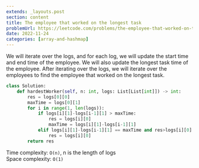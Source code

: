 ```yaml
---
extends: _layouts.post
section: content
title: The employee that worked on the longest task
problemUrl: https://leetcode.com/problems/the-employee-that-worked-on-the-longest-task/
date: 2022-11-24
categories: [array-and-hashmap]
---
```


We will iterate over the logs, and for each log, we will update the start time and end time of the employee. We will also update the longest task time of the employee. After iterating over the logs, we will iterate over the employees to find the employee that worked on the longest task.

```python
class Solution:
    def hardestWorker(self, n: int, logs: List[List[int]]) -> int:
        res = logs[0][0]
        maxTime = logs[0][1]
        for i in range(1, len(logs)):
            if logs[i][1]-logs[i-1][1] > maxTime:
                res = logs[i][0]
                maxTime = logs[i][1]-logs[i-1][1]
            elif logs[i][1]-logs[i-1][1] == maxTime and res>logs[i][0]:
                res = logs[i][0]
        return res
```

Time complexity: `O(n)`, n is the length of logs <br/>
Space complexity: `O(1)`